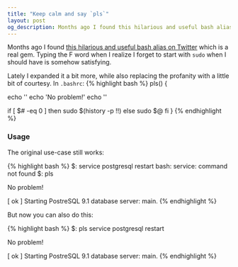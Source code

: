 ```yaml
---
title: "Keep calm and say `pls`"
layout: post
og_description: Months ago I found this hilarious and useful bash alias on Twitter which is a real gem. I wrote an expansion and made it a bit more polite.
---
```


Months ago I found [this hilarious and useful bash alias on Twitter](https://twitter.com/liamosaur/status/506975850596536320) which is a real gem. Typing the F word when I
realize I forget to start with `sudo` when I should have is somehow satisfying.

Lately I expanded it a bit more, while also replacing the profanity with a little bit of courtesy. In `.bashrc`:
{% highlight bash %}
pls() {

   echo ''
   echo 'No problem!'
   echo ''

   if [ $# -eq 0 ]
   then
        sudo $(history -p !!)
   else
        sudo $@
   fi
}
{% endhighlight %}

### Usage

The original use-case still works:

{% highlight bash %}
$: service postgresql restart
bash: service: command not found
$: pls

No problem!

[ ok ] Starting PostreSQL 9.1 database server: main.
{% endhighlight %}

But now you can also do this:

{% highlight bash %}
$: pls service postgresql restart

No problem!

[ ok ] Starting PostreSQL 9.1 database server: main.
{% endhighlight %}

